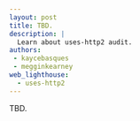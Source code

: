 ```yaml
---
layout: post
title: TBD.
description: |
  Learn about uses-http2 audit.
authors:
 - kaycebasques
 - megginkearney
web_lighthouse:
  - uses-http2
---
```


TBD.
